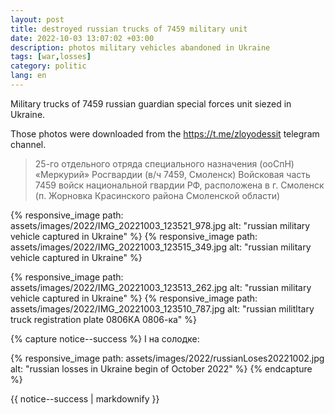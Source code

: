 ```yaml
---
layout: post
title: destroyed russian trucks of 7459 military unit
date: 2022-10-03 13:07:02 +03:00
description: photos military vehicles abandoned in Ukraine
tags: [war,losses]
category: politic
lang: en
---
```


Military trucks of 7459 russian guardian special forces unit siezed in Ukraine.

Those photos were downloaded from the https://t.me/zloyodessit telegram channel.

> 25-го отдельного отряда специального назначения (ооСпН) «Меркурий» Росгвардии (в/ч 7459, Смоленск) Войсковая часть 7459 войск национальной гвардии РФ, расположена в г. Смоленск (п. Жорновка Красинского района Смоленской области)

{% responsive_image path: assets/images/2022/IMG_20221003_123521_978.jpg alt: "russian military vehicle captured in Ukraine" %}
{% responsive_image path: assets/images/2022/IMG_20221003_123515_349.jpg alt: "russian military vehicle captured in Ukraine" %}

{% responsive_image path: assets/images/2022/IMG_20221003_123513_262.jpg alt: "russian military vehicle captured in Ukraine" %}
{% responsive_image path: assets/images/2022/IMG_20221003_123510_787.jpg  alt: "russian militltary truck registration plate 0806КА 0806-ка" %}

{% capture notice--success %}
І на солодке:

{% responsive_image path: assets/images/2022/russianLoses20221002.jpg  alt: "russian losses in Ukraine begin of October 2022" %}
{% endcapture %}

<div class="notice">{{ notice--success | markdownify }}</div>
